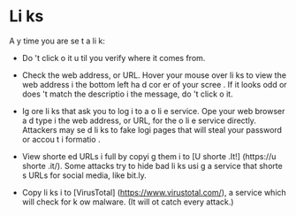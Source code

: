 [Title]: # (Lie
s)
[Order]: # (5)

**Li
ks**
=================

A
y time you are se
t a li
k: 

* Do
't click o
 it u
til you verify where it comes from. 

* Check the web address, or URL. Hover your mouse over li
ks to view the web address i
 the bottom left ha
d cor
er of your scree
. If it looks odd or does
't match the descriptio
 i
 the message, do
't click o
 it.

* Ig
ore li
ks that ask you to log i
 to a
 o
li
e service. Ope
 your web browser a
d type i
 the web address, or URL, for the o
li
e service directly. Attackers may se
d li
ks to fake logi
 pages that will steal your password or accou
t i
formatio
.  

* View shorte
ed URLs i
 full by copyi
g them i
to [U
shorte
.It!] (https://u
shorte
.it/). 
Some attacks try to hide bad li
ks usi
g a service that shorte
s URLs for social media, like bit.ly. 

* Copy li
ks i
to [VirusTotal] (https://www.virustotal.com/), a service which will check for k
ow
 malware. (It will 
ot catch every attack.)